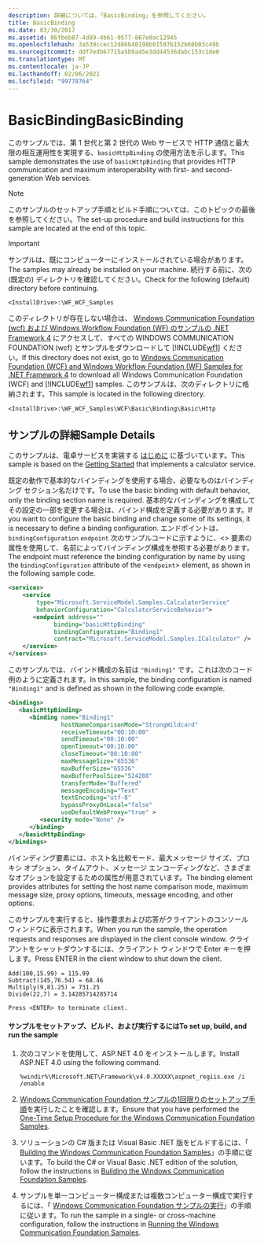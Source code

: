 ```yaml
---
description: 詳細については、「BasicBinding」を参照してください。
title: BasicBinding
ms.date: 03/30/2017
ms.assetid: 86fbeb87-4d89-4b61-9577-867e0ac12945
ms.openlocfilehash: 3a539ccec12d86b40198b01597b152b60b03c49b
ms.sourcegitcommit: ddf7edb67715a5b9a45e3dd44536dabc153c1de0
ms.translationtype: MT
ms.contentlocale: ja-JP
ms.lasthandoff: 02/06/2021
ms.locfileid: "99778764"
---
```

# <a name="basicbinding"></a><span data-ttu-id="1c7b7-103">BasicBinding</span><span class="sxs-lookup"><span data-stu-id="1c7b7-103">BasicBinding</span></span>

<span data-ttu-id="1c7b7-104">このサンプルでは、第 1 世代と第 2 世代の Web サービスで HTTP 通信と最大限の相互運用性を実現する、`basicHttpBinding` の使用方法を示します。</span><span class="sxs-lookup"><span data-stu-id="1c7b7-104">This sample demonstrates the use of `basicHttpBinding` that provides HTTP communication and maximum interoperability with first- and second-generation Web services.</span></span>

> [!NOTE]
> <span data-ttu-id="1c7b7-105">このサンプルのセットアップ手順とビルド手順については、このトピックの最後を参照してください。</span><span class="sxs-lookup"><span data-stu-id="1c7b7-105">The set-up procedure and build instructions for this sample are located at the end of this topic.</span></span>

> [!IMPORTANT]
> <span data-ttu-id="1c7b7-106">サンプルは、既にコンピューターにインストールされている場合があります。</span><span class="sxs-lookup"><span data-stu-id="1c7b7-106">The samples may already be installed on your machine.</span></span> <span data-ttu-id="1c7b7-107">続行する前に、次の (既定の) ディレクトリを確認してください。</span><span class="sxs-lookup"><span data-stu-id="1c7b7-107">Check for the following (default) directory before continuing.</span></span>
>
> `<InstallDrive>:\WF_WCF_Samples`
>
> <span data-ttu-id="1c7b7-108">このディレクトリが存在しない場合は、 [Windows Communication Foundation (wcf) および Windows Workflow Foundation (WF) のサンプルの .NET Framework 4](https://www.microsoft.com/download/details.aspx?id=21459) にアクセスして、すべての WINDOWS COMMUNICATION FOUNDATION (wcf) とサンプルをダウンロードして [!INCLUDE[wf1](../../../../includes/wf1-md.md)] ください。</span><span class="sxs-lookup"><span data-stu-id="1c7b7-108">If this directory does not exist, go to [Windows Communication Foundation (WCF) and Windows Workflow Foundation (WF) Samples for .NET Framework 4](https://www.microsoft.com/download/details.aspx?id=21459) to download all Windows Communication Foundation (WCF) and [!INCLUDE[wf1](../../../../includes/wf1-md.md)] samples.</span></span> <span data-ttu-id="1c7b7-109">このサンプルは、次のディレクトリに格納されます。</span><span class="sxs-lookup"><span data-stu-id="1c7b7-109">This sample is located in the following directory.</span></span>
>
> `<InstallDrive>:\WF_WCF_Samples\WCF\Basic\Binding\Basic\Http`

## <a name="sample-details"></a><span data-ttu-id="1c7b7-110">サンプルの詳細</span><span class="sxs-lookup"><span data-stu-id="1c7b7-110">Sample Details</span></span>

<span data-ttu-id="1c7b7-111">このサンプルは、電卓サービスを実装する [はじめに](getting-started-sample.md) に基づいています。</span><span class="sxs-lookup"><span data-stu-id="1c7b7-111">This sample is based on the [Getting Started](getting-started-sample.md) that implements a calculator service.</span></span>

<span data-ttu-id="1c7b7-112">既定の動作で基本的なバインディングを使用する場合、必要なものはバインディング セクション名だけです。</span><span class="sxs-lookup"><span data-stu-id="1c7b7-112">To use the basic binding with default behavior, only the binding section name is required.</span></span> <span data-ttu-id="1c7b7-113">基本的なバインディングを構成してその設定の一部を変更する場合は、バインド構成を定義する必要があります。</span><span class="sxs-lookup"><span data-stu-id="1c7b7-113">If you want to configure the basic binding and change some of its settings, it is necessary to define a binding configuration.</span></span> <span data-ttu-id="1c7b7-114">エンドポイントは、 `bindingConfiguration` `endpoint` 次のサンプルコードに示すように、<> 要素の属性を使用して、名前によってバインディング構成を参照する必要があります。</span><span class="sxs-lookup"><span data-stu-id="1c7b7-114">The endpoint must reference the binding configuration by name by using the `bindingConfiguration` attribute of the <`endpoint`> element, as shown in the following sample code.</span></span>

```xml
<services>
    <service
        type="Microsoft.ServiceModel.Samples.CalculatorService"
        behaviorConfiguration="CalculatorServiceBehavior">
       <endpoint address=""
             binding="basicHttpBinding"
             bindingConfiguration="Binding1"
             contract="Microsoft.ServiceModel.Samples.ICalculator" />
    </service>
</services>
```

<span data-ttu-id="1c7b7-115">このサンプルでは、バインド構成の名前は `"Binding1"` です。これは次のコード例のように定義されます。</span><span class="sxs-lookup"><span data-stu-id="1c7b7-115">In this sample, the binding configuration is named `"Binding1"` and is defined as shown in the following code example.</span></span>

```xml
<bindings>
   <basicHttpBinding>
      <binding name="Binding1"
               hostNameComparisonMode="StrongWildcard"
               receiveTimeout="00:10:00"
               sendTimeout="00:10:00"
               openTimeout="00:10:00"
               closeTimeout="00:10:00"
               maxMessageSize="65536"
               maxBufferSize="65536"
               maxBufferPoolSize="524288"
               transferMode="Buffered"
               messageEncoding="Text"
               textEncoding="utf-8"
               bypassProxyOnLocal="false"
               useDefaultWebProxy="true" >
         <security mode="None" />
      </binding>
   </basicHttpBinding>
</bindings>
```

<span data-ttu-id="1c7b7-116">バインディング要素には、ホスト名比較モード、最大メッセージ サイズ、プロキシ オプション、タイムアウト、メッセージ エンコーディングなど、さまざまなオプションを設定するための属性が用意されています。</span><span class="sxs-lookup"><span data-stu-id="1c7b7-116">The binding element provides attributes for setting the host name comparison mode, maximum message size, proxy options, timeouts, message encoding, and other options.</span></span>

<span data-ttu-id="1c7b7-117">このサンプルを実行すると、操作要求および応答がクライアントのコンソール ウィンドウに表示されます。</span><span class="sxs-lookup"><span data-stu-id="1c7b7-117">When you run the sample, the operation requests and responses are displayed in the client console window.</span></span> <span data-ttu-id="1c7b7-118">クライアントをシャットダウンするには、クライアント ウィンドウで Enter キーを押します。</span><span class="sxs-lookup"><span data-stu-id="1c7b7-118">Press ENTER in the client window to shut down the client.</span></span>

```console
Add(100,15.99) = 115.99
Subtract(145,76.54) = 68.46
Multiply(9,81.25) = 731.25
Divide(22,7) = 3.14285714285714

Press <ENTER> to terminate client.
```

#### <a name="to-set-up-build-and-run-the-sample"></a><span data-ttu-id="1c7b7-119">サンプルをセットアップ、ビルド、および実行するには</span><span class="sxs-lookup"><span data-stu-id="1c7b7-119">To set up, build, and run the sample</span></span>

1. <span data-ttu-id="1c7b7-120">次のコマンドを使用して、ASP.NET 4.0 をインストールします。</span><span class="sxs-lookup"><span data-stu-id="1c7b7-120">Install ASP.NET 4.0 using the following command.</span></span>

    ```console
    %windir%\Microsoft.NET\Framework\v4.0.XXXXX\aspnet_regiis.exe /i /enable
    ```

2. <span data-ttu-id="1c7b7-121">[Windows Communication Foundation サンプルの1回限りのセットアップ手順](one-time-setup-procedure-for-the-wcf-samples.md)を実行したことを確認します。</span><span class="sxs-lookup"><span data-stu-id="1c7b7-121">Ensure that you have performed the [One-Time Setup Procedure for the Windows Communication Foundation Samples](one-time-setup-procedure-for-the-wcf-samples.md).</span></span>

3. <span data-ttu-id="1c7b7-122">ソリューションの C# 版または Visual Basic .NET 版をビルドするには、「 [Building the Windows Communication Foundation Samples](building-the-samples.md)」の手順に従います。</span><span class="sxs-lookup"><span data-stu-id="1c7b7-122">To build the C# or Visual Basic .NET edition of the solution, follow the instructions in [Building the Windows Communication Foundation Samples](building-the-samples.md).</span></span>

4. <span data-ttu-id="1c7b7-123">サンプルを単一コンピューター構成または複数コンピューター構成で実行するには、「 [Windows Communication Foundation サンプルの実行](running-the-samples.md)」の手順に従います。</span><span class="sxs-lookup"><span data-stu-id="1c7b7-123">To run the sample in a single- or cross-machine configuration, follow the instructions in [Running the Windows Communication Foundation Samples](running-the-samples.md).</span></span>
